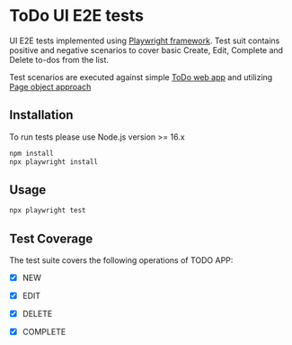 # ToDo UI E2E tests 
UI E2E tests implemented using [Playwright framework](https://playwright.dev/). Test suit contains positive and negative scenarios to cover basic  Create, Edit,
Complete and Delete to-dos from the list. 

Test scenarios are executed against simple [ToDo web app](https://todomvc.com/examples/angular2/) and utilizing [Page object approach](https://playwright.dev/docs/test-pom)


## Installation

To run tests please use Node.js version >= 16.x

```bash
npm install
npx playwright install 
```

## Usage

```bash
npx playwright test
```

## Test Coverage
The test suite covers the following operations of TODO APP:
- [x] NEW
- [x] EDIT
- [x] DELETE
- [x] COMPLETE

